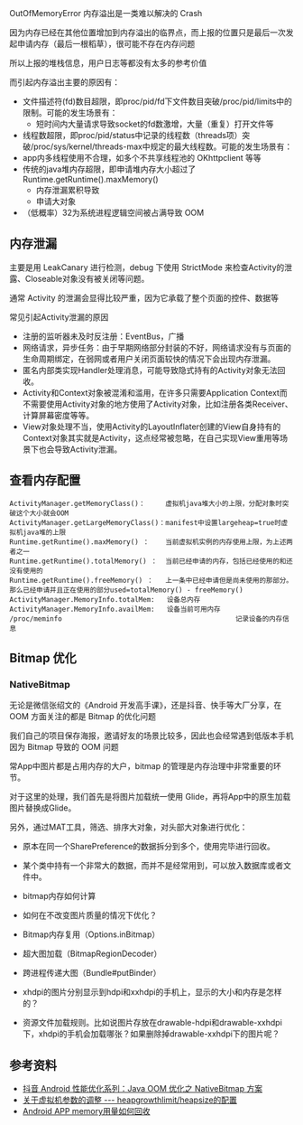 
OutOfMemoryError 内存溢出是一类难以解决的 Crash

因为内存已经在其他位置增加到内存溢出的临界点，而上报的位置只是最后一次发起申请内存（最后一根稻草），很可能不存在内存问题

所以上报的堆栈信息，用户日志等都没有太多的参考价值

而引起内存溢出主要的原因有：

- 文件描述符(fd)数目超限，即proc/pid/fd下文件数目突破/proc/pid/limits中的限制。可能的发生场景有：
  - 短时间内大量请求导致socket的fd数激增，大量（重复）打开文件等
- 线程数超限，即proc/pid/status中记录的线程数（threads项）突破/proc/sys/kernel/threads-max中规定的最大线程数。可能的发生场景有：
- app内多线程使用不合理，如多个不共享线程池的 OKhttpclient 等等
- 传统的java堆内存超限，即申请堆内存大小超过了 Runtime.getRuntime().maxMemory()
  - 内存泄漏累积导致
  - 申请大对象
- （低概率）32为系统进程逻辑空间被占满导致 OOM

## 内存泄漏

主要是用 LeakCanary 进行检测，debug 下使用 StrictMode 来检查Activity的泄露、Closeable对象没有被关闭等问题。

通常 Activity 的泄漏会显得比较严重，因为它承载了整个页面的控件、数据等

常见引起Activity泄漏的原因

- 注册的监听器未及时反注册：EventBus，广播
- 网络请求，异步任务：由于早期网络部分封装的不好，网络请求没有与页面的生命周期绑定，在弱网或者用户关闭页面较快的情况下会出现内存泄漏。
- 匿名内部类实现Handler处理消息，可能导致隐式持有的Activity对象无法回收。
- Activity和Context对象被混淆和滥用，在许多只需要Application Context而不需要使用Activity对象的地方使用了Activity对象，比如注册各类Receiver、计算屏幕密度等等。
- View对象处理不当，使用Activity的LayoutInflater创建的View自身持有的Context对象其实就是Activity，这点经常被忽略，在自己实现View重用等场景下也会导致Activity泄漏。

## 查看内存配置

```
ActivityManager.getMemoryClass()：     虚拟机java堆大小的上限，分配对象时突破这个大小就会OOM
ActivityManager.getLargeMemoryClass()：manifest中设置largeheap=true时虚拟机java堆的上限
Runtime.getRuntime().maxMemory() ：    当前虚拟机实例的内存使用上限，为上述两者之一
Runtime.getRuntime().totalMemory() ：  当前已经申请的内存，包括已经使用的和还没有使用的
Runtime.getRuntime().freeMemory() ：   上一条中已经申请但是尚未使用的那部分。那么已经申请并且正在使用的部分used=totalMemory() - freeMemory()
ActivityManager.MemoryInfo.totalMem:   设备总内存
ActivityManager.MemoryInfo.availMem:   设备当前可用内存
/proc/meminfo                                           记录设备的内存信息
```

## Bitmap 优化

### NativeBitmap

无论是微信张绍文的《Android 开发高手课》，还是抖音、快手等大厂分享，在 OOM 方面关注的都是 Bitmap 的优化问题

我们自己的项目保存海报，邀请好友的场景比较多，因此也会经常遇到低版本手机因为 Bitmap 导致的 OOM 问题

常App中图片都是占用内存的大户，bitmap 的管理是内存治理中非常重要的环节。

对于这里的处理，我们首先是将图片加载统一使用 Glide，再将App中的原生加载图片替换成Glide。

另外，通过MAT工具，筛选、排序大对象，对头部大对象进行优化：

- 原本在同一个SharePreference的数据拆分到多个，使用完毕进行回收。
- 某个类中持有一个非常大的数据，而并不是经常用到，可以放入数据库或者文件中。

- bitmap内存如何计算
- 如何在不改变图片质量的情况下优化？
- Bitmap内存复用（Options.inBitmap）
- 超大图加载（BitmapRegionDecoder）
- 跨进程传递大图（Bundle#putBinder）
- xhdpi的图片分别显示到hdpi和xxhdpi的手机上，显示的大小和内存是怎样的？
- 资源文件加载规则。比如说图片存放在drawable-hdpi和drawable-xxhdpi下，xhdpi的手机会加载哪张？如果删除掉drawable-xxhdpi下的图片呢？

## 参考资料

- [抖音 Android 性能优化系列：Java OOM 优化之 NativeBitmap 方案](https://blog.csdn.net/ByteDanceTech/article/details/124487103)
- [关于虚拟机参数的调整 --- heapgrowthlimit/heapsize的配置](https://blog.csdn.net/yun_hen/article/details/120017180)
- [Android APP memory用量如何回收](https://blog.csdn.net/yun_hen/article/details/122555845)
